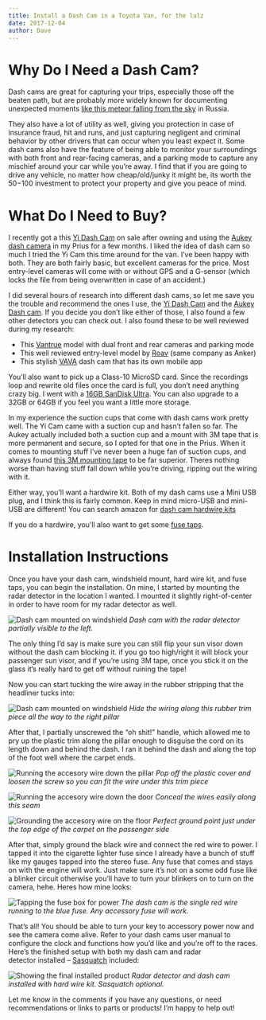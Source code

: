 ```yaml
---
title: Install a Dash Cam in a Toyota Van, for the lulz
date: 2017-12-04
author: Dave
---
```

# Why Do I Need a Dash Cam?

Dash cams are great for capturing your trips, especially those off the beaten path, but are probably more widely known for documenting unexpected moments [like this meteor falling from the sky](https://youtu.be/sl_RknL9G-Q) in Russia.

They also have a lot of utility as well, giving you protection in case of insurance fraud, hit and runs, and just capturing negligent and criminal behavior by other drivers that can occur when you least expect it. Some dash cams also have the feature of being able to monitor your surroundings with both front and rear-facing cameras, and a parking mode to capture any mischief around your car while you&#8217;re away. I find that if you are going to drive any vehicle, no matter how cheap/old/junky it might be, its worth the $50-$100 investment to protect your property and give you peace of mind.

# What Do I Need to Buy?

I recently got a this [Yi Dash Cam](http://amzn.to/2ig0DFr) on sale after owning and using the [Aukey dash camera](http://amzn.to/2jHSlGo) in my Prius for a few months. I liked the idea of dash cam so much I tried the Yi Cam this time around for the van. I&#8217;ve been happy with both. They are both fairly basic, but excellent cameras for the price. Most entry-level cameras will come with or without GPS and a G-sensor (which locks the file from being overwritten in case of an accident.)

I did several hours of research into different dash cams, so let me save you the trouble and recommend the ones I use, the [Yi Dash Cam](http://amzn.to/2iJzsGL) and the [Aukey Dash cam](http://amzn.to/2jHSlGo). If you decide you don&#8217;t like either of those, I also found a few other detectors you can check out. I also found these to be well reviewed during my research:

* This [Vantrue](https://amzn.to/2zelp0V) model with dual front and rear cameras and parking mode
* This well reviewed entry-level model by [Roav](https://amzn.to/2OOpI8a) (same company as Anker)
* This stylish [VAVA](https://amzn.to/2DIH4C5) dash cam that has its own mobile app

You&#8217;ll also want to pick up a Class-10 MicroSD card. Since the recordings loop and rewrite old files once the card is full, you don&#8217;t need anything crazy big. I went with a [16GB SanDisk Ultra](https://amzn.to/2OKC8O9). You can also upgrade to a 32GB or 64GB if you feel you want a little more storage.

In my experience the suction cups that come with dash cams work pretty well. The Yi Cam came with a suction cup and hasn&#8217;t fallen so far. The Aukey actually included both a suction cup and a mount with 3M tape that is more permanent and secure, so I opted for that one in the Prius. When it comes to mounting stuff I&#8217;ve never been a huge fan of suction cups, and always found [this 3M mounting tape](http://amzn.to/2zZ0jGi) to be far superior. Theres nothing worse than having stuff fall down while you&#8217;re driving, ripping out the wiring with it.

Either way, you&#8217;ll want a hardwire kit. Both of my dash cams use a Mini USB plug, and I think this is fairly common. Keep in mind micro-USB and mini-USB are different! You can search amazon for [dash cam hardwire kits](http://amzn.to/2jJ1KgP)

If you do a hardwire, you&#8217;ll also want to get some [fuse taps](https://amzn.to/2FsVJmS).

# Installation Instructions

Once you have your dash cam, windshield mount, hard wire kit, and fuse taps, you can begin the installation. On mine, I started by mounting the radar detector in the location I wanted. I mounted it slightly right-of-center in order to have room for my radar detector as well.

![Dash cam mounted on windshield](/images/uploads/accessories-dashcam.jpg)
*Dash cam with the radar detector partially visible to the left.*

The only thing I&#8217;d say is make sure you can still flip your sun visor down without the dash cam blocking it. if you go too high/right it will block your passenger sun visor, and if you&#8217;re using 3M tape, once you stick it on the glass it&#8217;s really hard to get off without ruining the tape!

Now you can start tucking the wire away in the rubber stripping that the headliner tucks into:

![Dash cam mounted on windshield](/images/uploads/accessories-radar3.jpg)
*Hide the wiring along this rubber trim piece all the way to the right pillar*

After that, I partially unscrewed the &#8220;oh shit!&#8221; handle, which allowed me to pry up the plastic trim along the pillar enough to disguise the cord on its length down and behind the dash. I ran it behind the dash and along the top of the foot well where the carpet ends.

![Running the accesory wire down the pillar](/images/uploads/accessories-radar4.jpg)
*Pop off the plastic cover and loosen the screw so you can fit the wire under this trim piece*

![Running the accesory wire down the door](/images/uploads/accessories-radar5.jpg)
*Conceal the wires easily along this seam*

![Grounding the accesory wire on the floor](/images/uploads/accessories-radar6.jpg)
*Perfect ground point just under the top edge of the carpet on the passenger side*

After that, simply ground the black wire and connect the red wire to power. I tapped it into the cigarette lighter fuse since I already have a bunch of stuff like my gauges tapped into the stereo fuse. Any fuse that comes and stays on with the engine will work. Just make sure it&#8217;s not on a some odd fuse like a blinker circuit otherwise you&#8217;ll have to turn your blinkers on to turn on the camera, hehe. Heres how mine looks:

![Tapping the fuse box for power](/images/uploads/accessories-radar7.jpg)
*The dash cam is the single red wire running to the blue fuse. Any accessory fuse will work.*

That&#8217;s all! You should be able to turn your key to accessory power now and see the camera come alive. Refer to your dash cams user manual to configure the clock and functions how you&#8217;d like and you&#8217;re off to the races. Here&#8217;s the finished setup with both my dash cam and radar detector installed &#8211; [Sasquatch](http://amzn.to/2iJu1ra) included:

![Showing the final installed product](/images/uploads/accessories-radar8.jpg)
*Radar detector and dash cam installed with hard wire kit. Sasquatch optional.*

Let me know in the comments if you have any questions, or need recommendations or links to parts or products! I&#8217;m happy to help out!
